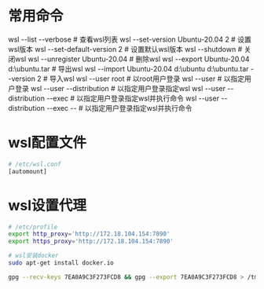# 常用命令
wsl --list --verbose # 查看wsl列表
wsl --set-version Ubuntu-20.04 2 # 设置wsl版本
wsl --set-default-version 2 # 设置默认wsl版本
wsl --shutdown # 关闭wsl
wsl --unregister Ubuntu-20.04 # 删除wsl
wsl --export Ubuntu-20.04 d:\ubuntu.tar # 导出wsl
wsl --import Ubuntu-20.04 d:\ubuntu d:\ubuntu.tar --version 2 # 导入wsl
wsl --user root # 以root用户登录
wsl --user <username> # 以指定用户登录
wsl --user <username> --distribution <distroname> # 以指定用户登录指定wsl
wsl --user <username> --distribution <distroname> --exec <command> # 以指定用户登录指定wsl并执行命令
wsl --user <username> --distribution <distroname> --exec <command> -- <command args> # 以指定用户登录指定wsl并执行命令

# wsl配置文件
```bash
# /etc/wsl.conf
[automount]
```


# wsl设置代理
```bash
# /etc/profile
export http_proxy='http://172.18.104.154:7890'
export https_proxy='http://172.18.104.154:7890'

# wsl安装docker
sudo apt-get install docker.io

gpg --recv-keys 7EA0A9C3F273FCD8 && gpg --export 7EA0A9C3F273FCD8 > /tmp/key.pub

